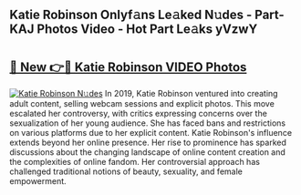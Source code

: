 ## Katie Robinson Onlyf𝚊ns Le𝚊ked N𝚞des - Part-KAJ Photos Video - Hot Part Le𝚊ks yVzwY

# <h2><a href="http://ab92463.deff.icu/?id=Katie+Robinson">🔗 New 👉🔴 Katie Robinson VIDEO Photos</a></h2>

[![Katie Robinson N𝚞des](https://i.imgur.com/rIISA9y.gif)](http://ab92463.deff.icu/?id=Katie+Robinson)
In 2019, Katie Robinson ventured into creating adult content, selling webcam sessions and explicit photos. This move escalated her controversy, with critics expressing concerns over the sexualization of her young audience. She has faced bans and restrictions on various platforms due to her explicit content. Katie Robinson's influence extends beyond her online presence. Her rise to prominence has sparked discussions about the changing landscape of online content creation and the complexities of online fandom. Her controversial approach has challenged traditional notions of beauty, sexuality, and female empowerment.
